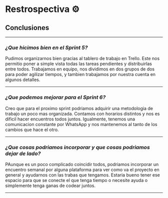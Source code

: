 # Restrospectiva ⚙️
## Conclusiones

***

### _¿Que hicimos bien en el Sprint 5?_
 
Pudimos organizarnos bien gracias al tablero de trabajo en Trello. Este nos permitio poner a simple vista todas las tareas pendientes y distribuirlas entre todos. Trabajamos en equipo, nos dividimos en dos grupos de dos para poder agilizar tiempos, y tambien trabajamos por nuestra cuenta en algunos detalles.
***

### _¿Que podemos mejorar para el Sprint 6?_

Creo que para el proximo sprint podriamos adquirir una metodologia de trabajo un poco mas organizada. Contamos con horarios distintos y nos es dificil hacer encuentros todos juntos. Igualmente, tenemos una comunicacion constante por WhatsApp y nos mantenemos al tanto de los cambios que hace el otro. 
*** 

### _¿Que cosas podriamos incorporar y que cosas podriamos dejar de lado?_

PAunque es un poco complicado coincidir todos, podriamos incorporar un encuentro semanal por alguna plataforma para ver como va el proyecto en general y ayudarnos con las trabas que tengamos. Estaria bueno tener ese espacio para que se conecte el que tenga tiempo o necesite ayuda o simplemente tenga ganas de codear juntos. 
***
